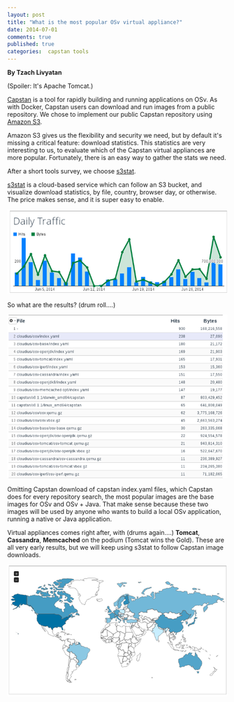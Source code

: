 ```yaml
---
layout: post
title: "What is the most popular OSv virtual appliance?"
date: 2014-07-01
comments: true
published: true
categories:  capstan tools
---
```


**By Tzach Livyatan**

(Spoiler: It's Apache Tomcat.)

[Capstan](https://github.com/cloudius-systems/capstan) is a tool for rapidly building and running applications on OSv.
As with Docker, Capstan users can download and run images from a public repository.
We chose to implement our public Capstan repository using [Amazon S3](http://aws.amazon.com/s3/).

Amazon S3  gives us the flexibility and security we need, but by default it's missing a critical feature: download statistics.
This statistics are very interesting to us, to evaluate which of the Capstan virtual appliances are more popular.  Fortunately, there is an easy way to gather the stats we need.

After a short tools survey, we choose [s3stat](http://www.s3stat.com/).

[s3stat](http://www.s3stat.com/) is a cloud-based service which can follow an S3 bucket, and visualize download statistics, by file, country, browser day, or otherwise.
The price makes sense, and it is super easy to enable.


![s3stat chart](/images/s3stat_chart.png)

So what are the results? (drum roll....) 
<!-- more -->
![s3stat files](/images/s3stat_files.png)

Omitting Capstan download of capstan index.yaml files, which Capstan does for every repository search, the most popular images are the base images for OSv and OSv + Java.
That make sense because these two images will be used by anyone who wants to build a local OSv application, running a native or Java application.

Virtual appliances comes right after, with (drums again....) **Tomcat**, **Cassandra**, **Memcached** on the podium (Tomcat wins the Gold).
These are all very early results, but we will keep using s3stat to follow Capstan image downloads.

![s3stat map](/images/s3stat_map.png)
